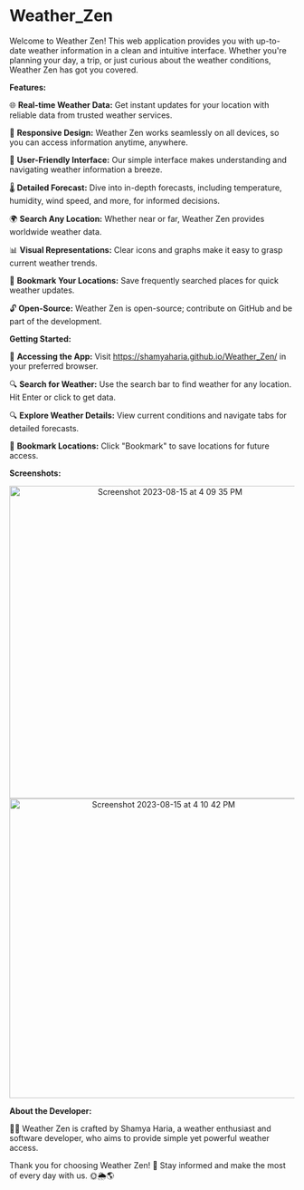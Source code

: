 # Weather_Zen
Welcome to Weather Zen! This web application provides you with up-to-date weather information in a clean and intuitive interface. Whether you're planning your day, a trip, or just curious about the weather conditions, Weather Zen has got you covered.

**Features:**

🌐 **Real-time Weather Data:** Get instant updates for your location with reliable data from trusted weather services.

📱 **Responsive Design:** Weather Zen works seamlessly on all devices, so you can access information anytime, anywhere.

🌟 **User-Friendly Interface:** Our simple interface makes understanding and navigating weather information a breeze.

🌡️ **Detailed Forecast:** Dive into in-depth forecasts, including temperature, humidity, wind speed, and more, for informed decisions.

🌍 **Search Any Location:** Whether near or far, Weather Zen provides worldwide weather data.

📊 **Visual Representations:** Clear icons and graphs make it easy to grasp current weather trends.

📍 **Bookmark Your Locations:** Save frequently searched places for quick weather updates.

🔓 **Open-Source:** Weather Zen is open-source; contribute on GitHub and be part of the development.

**Getting Started:**

🚀 **Accessing the App:** Visit https://shamyaharia.github.io/Weather_Zen/ in your preferred browser.

🔍 **Search for Weather:** Use the search bar to find weather for any location. Hit Enter or click to get data.

🔍 **Explore Weather Details:** View current conditions and navigate tabs for detailed forecasts.

🔖 **Bookmark Locations:** Click "Bookmark" to save locations for future access.

**Screenshots:**
<p align="center">
<img width="552" alt="Screenshot 2023-08-15 at 4 09 35 PM" src="https://github.com/Shamss35/Weather_Zen/assets/99024751/e5a6fab9-c392-4342-8d60-d5342b5db70a">
<img width="529" alt="Screenshot 2023-08-15 at 4 10 42 PM" src="https://github.com/Shamss35/Weather_Zen/assets/99024751/64a5217e-6eca-4131-970e-2a13454b6771">

</p>


**About the Developer:**

🧑‍💻 Weather Zen is crafted by Shamya Haria, a weather enthusiast and software developer, who aims to provide simple yet powerful weather access.

Thank you for choosing Weather Zen! 🙌 Stay informed and make the most of every day with us. 🌞🌦️🌎
